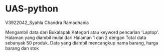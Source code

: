 # UAS-python
V3922042_Syahla Chandra Ramadhania


Mengambil data dari Bukalapak Kategori atau keyword pencarian 'Laptop'. Halaman yang diambil mulai dari Halaman 1 dan 2 dengan Total data sebanyak 50 produk. Data yang diambil mencangkup nama barang, harga barang dan stok
